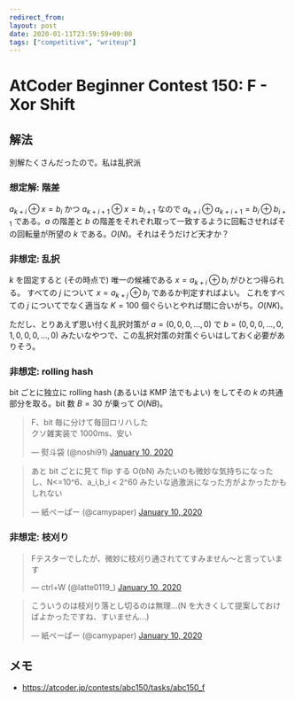 ```yaml
---
redirect_from:
layout: post
date: 2020-01-11T23:59:59+09:00
tags: ["competitive", "writeup"]
---
```


# AtCoder Beginner Contest 150: F - Xor Shift

## 解法

別解たくさんだったので。私は乱択派

### 想定解: 階差

$a _ {k + i} \oplus x = b _ i$ かつ $a _ {k + i + 1} \oplus x = b _ {i + 1}$ なので $a _ {k + i} \oplus a _ {k + i + 1} = b _ i \oplus b _ {i + 1}$ である。$a$ の階差と $b$ の階差をそれぞれ取って一致するように回転させればその回転量が所望の $k$ である。$O(N)$。それはそうだけど天才か？

### 非想定: 乱択

$k$ を固定すると (その時点で) 唯一の候補である $x = a _ {k + i} \oplus b _ i$ がひとつ得られる。
すべての $j$ について $x = a _ {k + j} \oplus b _ j$ であるか判定すればよい。
これをすべての $j$ についてでなく適当な $K = 100$ 個ぐらいとやれば間に合いがち。$O(NK)$。

ただし、とりあえず思い付く乱択対策が $a = (0, 0, 0, \dots, 0)$ で $b = (0, 0, 0, \dots, 0, 1, 0, 0, 0, \dots, 0)$ みたいなやつで、この乱択対策の対策ぐらいはしておく必要がありそう。

### 非想定: rolling hash

bit ごとに独立に rolling hash (あるいは KMP 法でもよい) をしてその $k$ の共通部分を取る。bit 数 $B = 30$ が乗って $O(NB)$。

<blockquote class="twitter-tweet"><p lang="ja" dir="ltr">F、bit 毎に分けて毎回ロリハした<br>クソ雑実装で 1000ms、安い</p>&mdash; 熨斗袋 (@noshi91) <a href="https://twitter.com/noshi91/status/1215631546016645121?ref_src=twsrc%5Etfw">January 10, 2020</a></blockquote> <script async src="https://platform.twitter.com/widgets.js" charset="utf-8"></script>

<blockquote class="twitter-tweet" data-conversation="none"><p lang="ja" dir="ltr">あと bit ごとに見て flip する O(bN) みたいのも微妙な気持ちになったし、N&lt;=10^6、a_i,b_i &lt; 2^60 みたいな過激派になった方がよかったかもしれない</p>&mdash; 紙ぺーぱー (@camypaper) <a href="https://twitter.com/camypaper/status/1215663650167390208?ref_src=twsrc%5Etfw">January 10, 2020</a></blockquote> <script async src="https://platform.twitter.com/widgets.js" charset="utf-8"></script>

### 非想定: 枝刈り

<blockquote class="twitter-tweet"><p lang="ja" dir="ltr">Fテスターでしたが、微妙に枝刈り通されててすみません〜と言っています</p>&mdash; ctrl+W (@latte0119_) <a href="https://twitter.com/latte0119_/status/1215660356611133441?ref_src=twsrc%5Etfw">January 10, 2020</a></blockquote> <script async src="https://platform.twitter.com/widgets.js" charset="utf-8"></script>

<blockquote class="twitter-tweet" data-conversation="none"><p lang="ja" dir="ltr">こういうのは枝刈り落とし切るのは無理…(N を大きくして提案しておけばよかったですね、すいません…)</p>&mdash; 紙ぺーぱー (@camypaper) <a href="https://twitter.com/camypaper/status/1215661182238916610?ref_src=twsrc%5Etfw">January 10, 2020</a></blockquote> <script async src="https://platform.twitter.com/widgets.js" charset="utf-8"></script>

## メモ

-   <https://atcoder.jp/contests/abc150/tasks/abc150_f>

